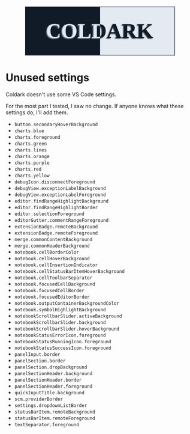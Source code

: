 <p align="center">
    <img src="assets/coldark-banner.png" alt="Coldark Banner" width="400" />
</p>

# Unused settings

Coldark doesn't use some VS Code settings.

For the most part I tested, I saw no change. If anyone knows what these settings do, I'll add them.

- `button.secondaryHoverBackground`
- `charts.blue`
- `charts.foreground`
- `charts.green`
- `charts.lines`
- `charts.orange`
- `charts.purple`
- `charts.red`
- `charts.yellow`
- `debugIcon.disconnectForeground`
- `debugView.exceptionLabelBackground`
- `debugView.exceptionLabelForeground`
- `editor.findRangeHighlightBackground`
- `editor.findRangeHighlightBorder`
- `editor.selectionForeground`
- `editorGutter.commentRangeForeground`
- `extensionBadge.remoteBackground`
- `extensionBadge.remoteForeground`
- `merge.commonContentBackground`
- `merge.commonHeaderBackground`
- `notebook.cellBorderColor`
- `notebook.cellHoverBackground`
- `notebook.cellInsertionIndicator`
- `notebook.cellStatusBarItemHoverBackground`
- `notebook.cellToolbarSeparator`
- `notebook.focusedCellBackground`
- `notebook.focusedCellBorder`
- `notebook.focusedEditorBorder`
- `notebook.outputContainerBackgroundColor`
- `notebook.symbolHighlightBackground`
- `notebookScrollbarSlider.activeBackground`
- `notebookScrollbarSlider.background`
- `notebookScrollbarSlider.hoverBackground`
- `notebookStatusErrorIcon.foreground`
- `notebookStatusRunningIcon.foreground`
- `notebookStatusSuccessIcon.foreground`
- `panelInput.border`
- `panelSection.border`
- `panelSection.dropBackground`
- `panelSectionHeader.background`
- `panelSectionHeader.border`
- `panelSectionHeader.foreground`
- `quickInputTitle.background`
- `scm.providerBorder`
- `settings.dropdownListBorder`
- `statusBarItem.remoteBackground`
- `statusBarItem.remoteForeground`
- `textSeparator.foreground`
